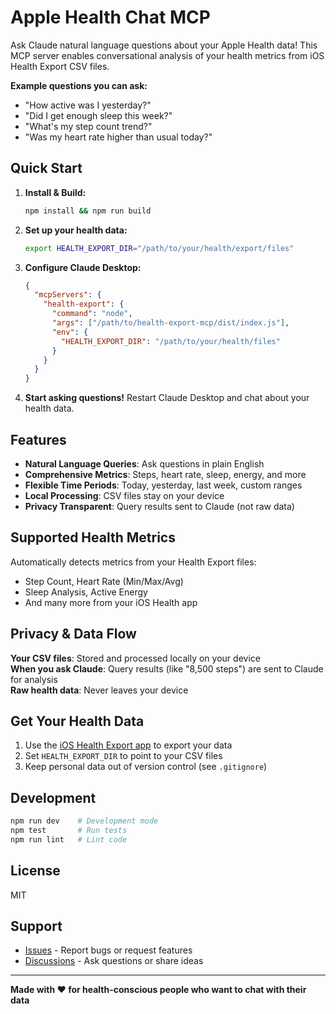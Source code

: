 # Apple Health Chat MCP

Ask Claude natural language questions about your Apple Health data! This MCP server enables conversational analysis of your health metrics from iOS Health Export CSV files.

**Example questions you can ask:**
- "How active was I yesterday?"
- "Did I get enough sleep this week?"
- "What's my step count trend?"
- "Was my heart rate higher than usual today?"

## Quick Start

1. **Install & Build:**
   ```bash
   npm install && npm run build
   ```

2. **Set up your health data:**
   ```bash
   export HEALTH_EXPORT_DIR="/path/to/your/health/export/files"
   ```

3. **Configure Claude Desktop:**
   ```json
   {
     "mcpServers": {
       "health-export": {
         "command": "node",
         "args": ["/path/to/health-export-mcp/dist/index.js"],
         "env": {
           "HEALTH_EXPORT_DIR": "/path/to/your/health/files"
         }
       }
     }
   }
   ```

4. **Start asking questions!** Restart Claude Desktop and chat about your health data.

## Features

- **Natural Language Queries**: Ask questions in plain English
- **Comprehensive Metrics**: Steps, heart rate, sleep, energy, and more
- **Flexible Time Periods**: Today, yesterday, last week, custom ranges
- **Local Processing**: CSV files stay on your device
- **Privacy Transparent**: Query results sent to Claude (not raw data)

## Supported Health Metrics

Automatically detects metrics from your Health Export files:
- Step Count, Heart Rate (Min/Max/Avg)
- Sleep Analysis, Active Energy
- And many more from your iOS Health app

## Privacy & Data Flow

**Your CSV files**: Stored and processed locally on your device  
**When you ask Claude**: Query results (like "8,500 steps") are sent to Claude for analysis  
**Raw health data**: Never leaves your device

## Get Your Health Data

1. Use the [iOS Health Export app](https://www.healthyapps.dev/) to export your data
2. Set `HEALTH_EXPORT_DIR` to point to your CSV files
3. Keep personal data out of version control (see `.gitignore`)

## Development

```bash
npm run dev    # Development mode
npm test       # Run tests
npm run lint   # Lint code
```

## License

MIT

## Support

- [Issues](https://github.com/gh33k/health-export-mcp/issues) - Report bugs or request features
- [Discussions](https://github.com/gh33k/health-export-mcp/discussions) - Ask questions or share ideas

---

**Made with ❤️ for health-conscious people who want to chat with their data**